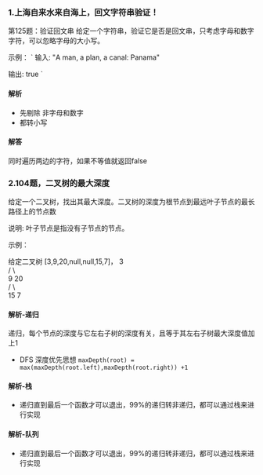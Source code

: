 ### 1.上海自来水来自海上，回文字符串验证！

第125题：验证回文串
给定一个字符串，验证它是否是回文串，只考虑字母和数字字符，可以忽略字母的大小写。

示例：
`
输入: "A man, a plan, a canal: Panama"

输出: true
`

#### 解析
- 先剔除 非字母和数字
- 都转小写

#### 解答
同时遍历两边的字符，如果不等值就返回false


### 2.104题，二叉树的最大深度

给定一个二叉树，找出其最大深度。二叉树的深度为根节点到最远叶子节点的最长路径上的节点数

说明: 叶子节点是指没有子节点的节点。

示例：

给定二叉树 [3,9,20,null,null,15,7]，
    3   
   / \  
  9  20    
    /  \  
   15   7

#### 解析-递归
递归，每个节点的深度与它左右子树的深度有关，且等于其左右子树最大深度值加上1
- DFS 深度优先思想
`
maxDepth(root) = max(maxDepth(root.left),maxDepth(root.right)) +1 
`

#### 解析-栈
- 递归直到最后一个函数才可以退出，99%的递归转非递归，都可以通过栈来进行实现


#### 解析-队列
- 递归直到最后一个函数才可以退出，99%的递归转非递归，都可以通过栈来进行实现




